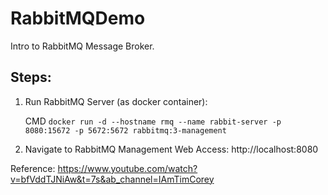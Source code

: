# RabbitMQDemo

Intro to RabbitMQ Message Broker.

## Steps:
1. Run RabbitMQ Server (as docker container):

   CMD `docker run -d --hostname rmq --name rabbit-server -p 8080:15672 -p 5672:5672 rabbitmq:3-management`
2. Navigate to RabbitMQ Management Web Access: http://localhost:8080


Reference: https://www.youtube.com/watch?v=bfVddTJNiAw&t=7s&ab_channel=IAmTimCorey
